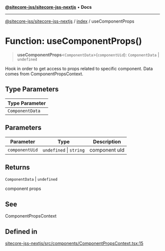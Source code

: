 [**@sitecore-jss/sitecore-jss-nextjs**](../../README.md) • **Docs**

***

[@sitecore-jss/sitecore-jss-nextjs](../../README.md) / [index](../README.md) / useComponentProps

# Function: useComponentProps()

> **useComponentProps**\<`ComponentData`\>(`componentUid`): `ComponentData` \| `undefined`

Hook in order to get access to props related to specific component. Data comes from ComponentPropsContext.

## Type Parameters

| Type Parameter |
| ------ |
| `ComponentData` |

## Parameters

| Parameter | Type | Description |
| ------ | ------ | ------ |
| `componentUid` | `undefined` \| `string` | component uId |

## Returns

`ComponentData` \| `undefined`

component props

## See

ComponentPropsContext

## Defined in

[sitecore-jss-nextjs/src/components/ComponentPropsContext.tsx:15](https://github.com/Sitecore/jss/blob/9cd15ca25619b116ad9c500eef4ef2dc9023209b/packages/sitecore-jss-nextjs/src/components/ComponentPropsContext.tsx#L15)

